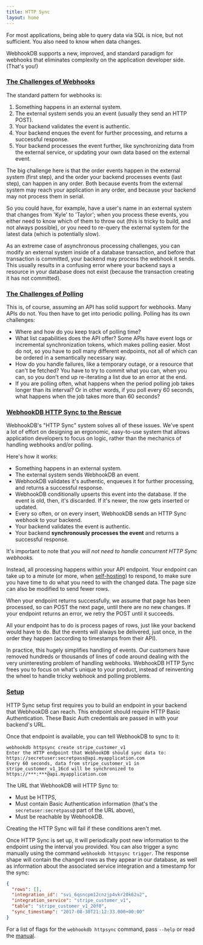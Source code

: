 ```yaml
---
title: HTTP Sync
layout: home
---
```


For most applications, being able to query data via SQL is nice, but not sufficient. You also need to know when data changes.

WebhookDB supports a new, improved, and standard paradigm for webhooks that eliminates complexity on the application developer side. (That's you!)

<a id="challenges-webhooks"></a>

### [The Challenges of Webhooks](#challenges-webhooks)

The standard pattern for webhooks is:

1. Something happens in an external system.
2. The external system sends you an event (usually they send an HTTP POST).
3. Your backend validates the event is authentic.
4. Your backend enques the event for further processing, and returns a successful response.
5. Your backend processes the event further, like synchronizing data from the external service, or updating your own data based on the external event.

The big challenge here is that the order events happen in the external system (first step), and the order your backend processes events (last step), can happen in any order. Both because events from the external system may reach your application in any order, and because your backend may not process them in serial.

So you could have, for example, have a user's name in an external system that changes from 'Kyle' to 'Taylor'; when you process these events, you either need to know which of them to throw out (this is tricky to build, and not always possible), or you need to re-query the external system for the latest data (which is potentially slow).

As an extreme case of asynchronous processing challenges, you can modify an external system inside of a database transaction, and before that transaction is committed, your backend may process the webhook it sends. This usually results in a confusing error where your backend says a resource in your database does not exist (because the transaction creating it has not committed).

<a id="challenges-polling"></a>

### [The Challenges of Polling](#challenges-polling)

This is, of course, assuming an API has solid support for webhooks. Many APIs do not. You then have to get into periodic polling. Polling has its own challenges:

- Where and how do you keep track of polling time?
- What list capabilities does the API offer? Some APIs have event logs or incremental synchronization tokens, which makes polling easier. Most do not, so you have to poll many different endpoints, not all of which can be ordered in a semantically necessary way.
- How do you handle failures, like a temporary outage, or a resource that can't be fetched? You have to try to commit what you can, when you can, so you don't end up re-iterating a list due to an error at the end.
- If you are polling often, what happens when the period polling job takes longer than its interval? Or in other words, if you poll every 60 seconds, what happens when the job takes more than 60 seconds?

<a id="httpsync-rescue"></a>

### [WebhookDB HTTP Sync to the Rescue](#httpsync-rescue)

WebhookDB's "HTTP Sync" system solves all of these issues. We've spent a lot of effort on designing an ergonomic, easy-to-use system that allows application developers to focus on logic, rather than the mechanics of handling webhooks and/or polling.

Here's how it works:

- Something happens in an external system.
- The external system sends WebhookDB an event.
- WebhookDB validates it's authentic, enqueues it for further processing, and returns a successful response.
- WebhookDB conditionally upserts this event into the database. If the event is old, then, it's discarded. If it's newer, the row gets inserted or updated.
- Every so often, or on every insert, WebhookDB sends an HTTP Sync webhook to your backend.
- Your backend validates the event is authentic.
- Your backend **synchronously processes the event** and returns a successful response.

It's important to note that *you will not need to handle concurrent HTTP Sync webhooks.*

Instead, all processing happens within your API endpoint. Your endpoint can take up to a minute (or more, when [self-hosting](/docs/self-hosting))
to respond, to make sure you have time to do what you need to with the changed data. The page size can also be modified to send fewer rows.

When your endpoint returns successfully, we assume that page has been processed, so can POST the next page, until there are no new changes. If your endpoint returns an error, we retry the POST until it succeeds.

All your endpoint has to do is process pages of rows, just like your backend would have to do. But the events will always be delivered, just once, in the order they happen (according to timestamps from their API).

In practice, this hugely simplifies handling of events. Our customers have removed hundreds or thousands of lines of code around dealing with the very uninteresting problem of handling webhooks. WebhookDB HTTP Sync frees you to focus on what's unique to your product, instead of reinventing the wheel to handle tricky webhook and polling problems.

<a id="setup"></a>

### [Setup](#setup)

HTTP Sync setup first requires you to build an endpoint in your backend that WebhookDB can reach.
This endpoint should require HTTP Basic Authentication.
These Basic Auth credentials are passed in with your backend's URL.

Once that endpoint is available, you can tell WebhookDB to sync to it: 

```arff
webhookdb httpsync create stripe_customer_v1
Enter the HTTP endpoint that WebhookDB should sync data to: https://secretuser:secretpass@api.myapplication.com 
Every 60 seconds, data from stripe_customer_v1 in stripe_customer_v1_16cd will be synchronized to https://***:***@api.myapplication.com
```

The URL that WebhookDB will HTTP Sync to:

- Must be HTTPS,
- Must contain Basic Authentication information (that's the `secretuser:secretpass@` part of the URL above),
- Must be reachable by WebhookDB.

Creating the HTTP Sync will fail if these conditions aren't met.

Once HTTP Sync is set up, it will periodically post new information to the endpoint using the interval you provided. You can also trigger a sync manually using the command `webhookdb httpsync trigger`. The response shape will contain the changed rows as they appear in our database, as well as information about the associated service integration and a timestamp for the sync:

```json
{
  "rows": [],
  "integration_id": "svi_6qsncpm12cnzjp4vkr20k62u2",
  "integration_service": "stripe_customer_v1",
  "table": "stripe_customer_v1_20f0",
  "sync_timestamp": "2017-08-30T21:12:33.000+00:00"
}
```

For a list of flags for the `webhookdb httpsync` command, pass `--help` or read the [manual](/docs/manual#httpsync).
